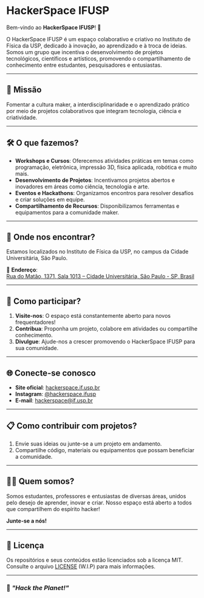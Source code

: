 # HackerSpace IFUSP

Bem-vindo ao **HackerSpace IFUSP**! 🚀

O HackerSpace IFUSP é um espaço colaborativo e criativo no Instituto de Física da USP, dedicado à inovação, ao aprendizado e à troca de ideias. Somos um grupo que incentiva o desenvolvimento de projetos tecnológicos, científicos e artísticos, promovendo o compartilhamento de conhecimento entre estudantes, pesquisadores e entusiastas.

---

## 🎯 **Missão**
Fomentar a cultura maker, a interdisciplinaridade e o aprendizado prático por meio de projetos colaborativos que integram tecnologia, ciência e criatividade.

---

## 🛠️ **O que fazemos?**
- **Workshops e Cursos**: Oferecemos atividades práticas em temas como programação, eletrônica, impressão 3D, física aplicada, robótica e muito mais.
- **Desenvolvimento de Projetos**: Incentivamos projetos abertos e inovadores em áreas como ciência, tecnologia e arte.
- **Eventos e Hackathons**: Organizamos encontros para resolver desafios e criar soluções em equipe.
- **Compartilhamento de Recursos**: Disponibilizamos ferramentas e equipamentos para a comunidade maker.

---

## 🚪 **Onde nos encontrar?**
Estamos localizados no Instituto de Física da USP, no campus da Cidade Universitária, São Paulo.

📍 **Endereço**:  
[Rua do Matão, 1371, Sala 1013 – Cidade Universitária, São Paulo - SP, Brasil](https://maps.app.goo.gl/VgFp1DP7tM6E9N6J6)

---

## 📆 **Como participar?**
1. **Visite-nos**: O espaço está constantemente aberto para novos frequentadores!
2. **Contribua**: Proponha um projeto, colabore em atividades ou compartilhe conhecimento.
3. **Divulgue**: Ajude-nos a crescer promovendo o HackerSpace IFUSP para sua comunidade.

---

## 🌐 **Conecte-se conosco**
- **Site oficial**: [hackerspace.if.usp.br](https://hackersp.if.usp.br)  
- **Instagram**: [@hackerspace.ifusp](https://instagram.com/hackerspace.ifusp)  
- **E-mail**: hackerspace@if.usp.br

---

## 📋 **Como contribuir com projetos?**
1. Envie suas ideias ou junte-se a um projeto em andamento.
2. Compartilhe código, materiais ou equipamentos que possam beneficiar a comunidade.

---

## 🧑‍🔬 **Quem somos?**
Somos estudantes, professores e entusiastas de diversas áreas, unidos pelo desejo de aprender, inovar e criar. Nosso espaço está aberto a todos que compartilhem do espírito hacker!

**Junte-se a nós!**

---

## 📝 **Licença**
Os repositórios e seus conteúdos estão licenciados sob a licença MIT. Consulte o arquivo [LICENSE](LICENSE) (W.I.P) para mais informações.

---

### 🚀 _"Hack the Planet!"_
